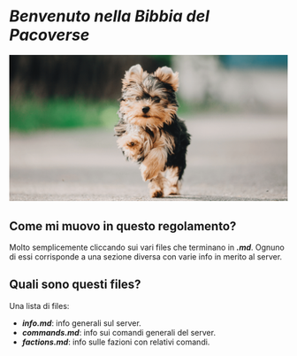 # *Benvenuto nella Bibbia del Pacoverse*

<img src="images/paco.webp">

## Come mi muovo in questo regolamento?
Molto semplicemente cliccando sui vari files che terminano in ***.md***. Ognuno di essi corrisponde a una sezione diversa con varie info in merito al server.

## Quali sono questi files?
Una lista di files:
- ***info.md***: info generali sul server.
- ***commands.md***: info sui comandi generali del server.
- ***factions.md***: info sulle fazioni con relativi comandi.
